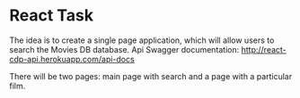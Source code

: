 # React Task

The idea is to create a single page application, which will allow users to search the Movies DB database. Api Swagger documentation: http://react-cdp-api.herokuapp.com/api-docs

There will be two pages: main page with search and a page with a particular film.